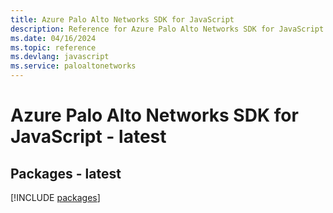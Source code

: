 ```yaml
---
title: Azure Palo Alto Networks SDK for JavaScript
description: Reference for Azure Palo Alto Networks SDK for JavaScript
ms.date: 04/16/2024
ms.topic: reference
ms.devlang: javascript
ms.service: paloaltonetworks
---
```

# Azure Palo Alto Networks SDK for JavaScript - latest
## Packages - latest
[!INCLUDE [packages](palo-alto-networks-index.md)]